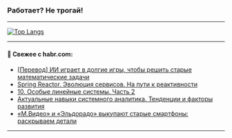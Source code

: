 ### Работает? Не трогай!

---
<!--
#### 🛠️ Technical stack:

![Java](https://img.shields.io/badge/Java-informational?logo=Oracle&style=flat&logoColor=white&color=FF4500)
![Kotlin](https://img.shields.io/badge/Kotlin-informational?logo=Kotlin&style=flat&logoColor=white&color=774D97)
![TS](https://img.shields.io/badge/TypeScript-informational?logo=typeScript&style=flat&logoColor=black&color=017acc)
![Python](https://img.shields.io/badge/Python-informational?logo=Python&style=flat&logoColor=black&color=ffdd54) <br>
![Spring](https://img.shields.io/badge/Spring-informational?logo=Spring&style=flat&logoColor=white&color=6DB33F) 
![SpringBoot](https://img.shields.io/badge/SpringBoot-informational?logo=SpringBoot&style=flat&logoColor=white&color=6DB33F)
![Nest](https://img.shields.io/badge/NestJS-informational?logo=NestJS&style=flat&logoColor=white&color=E0234E) 
![NodeJS](https://img.shields.io/badge/NodeJS-informational?logo=node.js&style=flat&logoColor=white&color=70A760)<br>
![PostgreSQL](https://img.shields.io/badge/PostgreSQL-informational?logo=PostgreSQL&style=flat&logoColor=white&color=DAA520)
![MongoDB](https://img.shields.io/badge/MongoDB-informational?logo=MongoDB&style=flat&logoColor=white&color=870000)
![Apache](https://img.shields.io/badge/Apache-informational?logo=apache&style=flat&logoColor=white&color=f74e28)

___ 
-->

<!--- #### 🛠️ : --->

[![Top Langs](https://github-readme-stats-82jvfl3w3-advtsettinggmailcoms-projects.vercel.app/api/top-langs/?username=zloylis&langs_count=10&hide_title=true&title_color=e6edf3&size_weight=0.5&count_weight=0.5&layout=compact&hide_progress=true&hide_border=true&theme=dracula)](https://github.com/zloylis)

<!---


####  :octocat:&nbsp;&nbsp; Статистика:

![GitHub stats](https://github-readme-stats-u2qms2cxw-advtsettinggmailcoms-projects.vercel.app/api?username=zloylis&show_icons=true&hide_border=true&theme=dracula&title_color=e6edf3&include_all_commits=true&count_private=true&hide_rank=false&hide_title=true&rank_icon=github)
-->
---

#### 💬 Свежее с habr.com:

<!-- BLOG-POST-LIST:START -->
- [[Перевод] ИИ играет в долгие игры, чтобы решить старые математические задачи](https://habr.com/ru/articles/884066/?utm_source=habrahabr&utm_medium=rss&utm_campaign=884066)
- [Spring Reactor. Эволюция сервисов. На пути к реактивности](https://habr.com/ru/companies/alfastrah/articles/883936/?utm_source=habrahabr&utm_medium=rss&utm_campaign=883936)
- [10. Особые линейные системы. Часть 2](https://habr.com/ru/articles/884172/?utm_source=habrahabr&utm_medium=rss&utm_campaign=884172)
- [Актуальные навыки системного аналитика. Тенденции и факторы развития](https://habr.com/ru/articles/884158/?utm_source=habrahabr&utm_medium=rss&utm_campaign=884158)
- [«М.Видео» и «Эльдорадо» выкупают старые смартфоны: раскрываем детали](https://habr.com/ru/companies/mvideo/articles/884162/?utm_source=habrahabr&utm_medium=rss&utm_campaign=884162)
<!-- BLOG-POST-LIST:END -->

---
